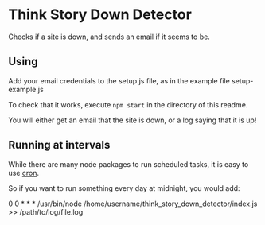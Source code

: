 # Think Story Down Detector
Checks if a site is down, and sends an email if it seems to be.

## Using
Add your email credentials to the setup.js file, as in the example file setup-example.js

To check that it works, execute `npm start` in the directory of this readme.

You will either get an email that the site is down, or a log saying that it is up!

## Running at intervals
While there are many node packages to run scheduled tasks, it is easy to use [cron](https://www.raspberrypi.org/documentation/linux/usage/cron.md).

So if you want to run something every day at midnight, you would add:

0 0 * * * /usr/bin/node /home/username/think_story_down_detector/index.js >> /path/to/log/file.log
